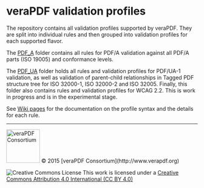 # veraPDF validation profiles

The repository contains all validation profiles supported by veraPDF. They are split into individual rules and then grouped into validation profiles for each supported flavor.

The [PDF_A](https://github.com/veraPDF/veraPDF-validation-profiles/tree/integration/PDF_A) folder contains all rules for PDF/A validation against all PDF/A parts (ISO 19005) and conformance levels.  

The [PDF_UA](https://github.com/veraPDF/veraPDF-validation-profiles/tree/integration/PDF_UA) folder holds all rules and validation profiles for PDF/UA-1 validation, as well as validation of parent-child relationships in Tagged PDF structure tree for ISO 32000-1, ISO 32000-2 and ISO 32005. Finally, this folder also contains rules and validation profiles for WCAG 2.2. This is work in progress and is in the experimental stage. 

See [Wiki pages](https://github.com/veraPDF/veraPDF-validation-profiles/wiki) for the documentation on the profile syntax and the details for each rule.

***

<img src="http://verapdf.openpreservation.org/wp-content/uploads/sites/3/2015/06/veraPDF-logo-200.png" width="88" alt="veraPDF Consortium"/>
© 2015 [veraPDF Consortium](http://www.verapdf.org)

![Creative Commons License](https://licensebuttons.net/l/by/4.0/88x31.png)
This work is licensed under a [Creative Commons Attribution 4.0 International (CC BY 4.0)](https://creativecommons.org/licenses/by/4.0/)
